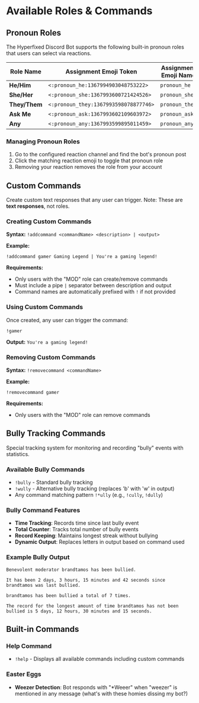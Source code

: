 # Available Roles & Commands

## Pronoun Roles

The Hyperfixed Discord Bot supports the following built-in pronoun roles that users can select via reactions.

| Role Name     | Assignment Emoji Token                   | Assignment Emoji Name | Role ID                 |
|---------------|------------------------------------------|-----------------------|-------------------------|
| **He/Him**    | `<:pronoun_he:1367994903048753222>`     | `pronoun_he`          | `1367997513122189312`   |
| **She/Her**   | `<:pronoun_she:1367993600721424526>`    | `pronoun_she`         | `1367997561683837048`   |
| **They/Them** | `<:pronoun_they:1367993598078877746>`   | `pronoun_they`        | `1367997601722400818`   |
| **Ask Me**    | `<:pronoun_ask:1367993602109603972>`    | `pronoun_ask`         | `1367997625118490634`   |
| **Any**       | `<:pronoun_any:1367993599895011459>`    | `pronoun_any`         | `1367997724317712464`   |

### Managing Pronoun Roles
1. Go to the configured reaction channel and find the bot's pronoun post
2. Click the matching reaction emoji to toggle that pronoun role
3. Removing your reaction removes the role from your account

## Custom Commands

Create custom text responses that any user can trigger. Note: These are **text responses**, not roles.

### Creating Custom Commands
**Syntax:** `!addcommand <commandName> <description> | <output>`

**Example:**
```
!addcommand gamer Gaming Legend | You're a gaming legend!
```

**Requirements:**
- Only users with the "MOD" role can create/remove commands
- Must include a pipe `|` separator between description and output
- Command names are automatically prefixed with `!` if not provided

### Using Custom Commands
Once created, any user can trigger the command:
```
!gamer
```
**Output:** `You're a gaming legend!`

### Removing Custom Commands
**Syntax:** `!removecommand <commandName>`

**Example:**
```
!removecommand gamer
```

**Requirements:**
- Only users with the "MOD" role can remove commands

## Bully Tracking Commands

Special tracking system for monitoring and recording "bully" events with statistics.

### Available Bully Commands
- `!bully` - Standard bully tracking
- `!wully` - Alternative bully tracking (replaces 'b' with 'w' in output)
- Any command matching pattern `!*ully` (e.g., `!cully`, `!dully`)

### Bully Command Features
- **Time Tracking**: Records time since last bully event
- **Total Counter**: Tracks total number of bully events
- **Record Keeping**: Maintains longest streak without bullying
- **Dynamic Output**: Replaces letters in output based on command used

### Example Bully Output
```
Benevolent moderator brandtamos has been bullied.

It has been 2 days, 3 hours, 15 minutes and 42 seconds since brandtamos was last bullied.

brandtamos has been bullied a total of 7 times.

The record for the longest amount of time brandtamos has not been bullied is 5 days, 12 hours, 30 minutes and 15 seconds.
```

## Built-in Commands

### Help Command
- `!help` - Displays all available commands including custom commands

### Easter Eggs
- **Weezer Detection**: Bot responds with "*Weeer" when "weezer" is mentioned in any message (what's with these homies dissing my bot?)
